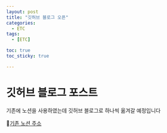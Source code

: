 ```yaml
---
layout: post
title: "깃허브 블로그 오픈"
categories:
  - ETC
tags:
  - [ETC]

toc: true
toc_sticky: true

---
```



# 깃허브 블로그 포스트

기존에 노션을 사용하였는데 깃허브 블로그로 하나씩 옮겨갈 예정입니다

:link:[기존 노션 주소](https://www.notion.so/cloudblack/c48953abde4f48a1930d55b2e3c9d88d)



